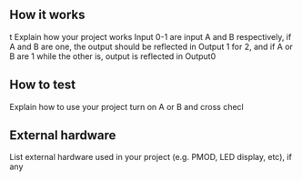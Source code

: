<!---

This file is used to generate your project datasheet. Please fill in the information below and delete any unused
sections.

You can also include images in this folder and reference them in the markdown. Each image must be less than
512 kb in size, and the combined size of all images must be less than 1 MB.
-->

## How it works
t
Explain how your project works
Input 0-1 are input A and B respectively, if A and B are one, the output should be reflected in  Output 1 for 2, and if A or B are 1 while the other is, output is reflected in Output0

## How to test

Explain how to use your project
turn on A or B and cross checl
## External hardware

List external hardware used in your project (e.g. PMOD, LED display, etc), if any
